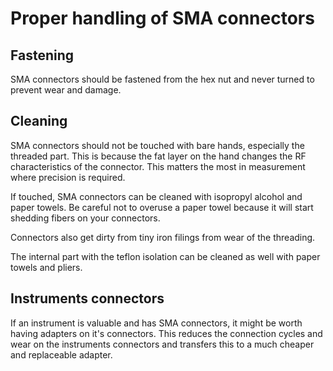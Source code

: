 # Proper handling of SMA connectors

## Fastening

SMA connectors should be fastened from the hex nut and never turned to prevent wear and damage.

## Cleaning

SMA connectors should not be touched with bare hands, especially the threaded part.
This is because the fat layer on the hand changes the RF characteristics of the connector.
This matters the most in measurement where precision is required.

If touched, SMA connectors can be cleaned with isopropyl alcohol and paper towels.
Be careful not to overuse a paper towel because it will start shedding fibers on your connectors.

Connectors also get dirty from tiny iron filings from wear of the threading.

The internal part with the teflon isolation can be cleaned as well with paper towels and pliers.

## Instruments connectors

If an instrument is valuable and has SMA connectors, it might be worth having adapters on it's connectors.
This reduces the connection cycles and wear on the instruments connectors and transfers this to a much
cheaper and replaceable adapter.
